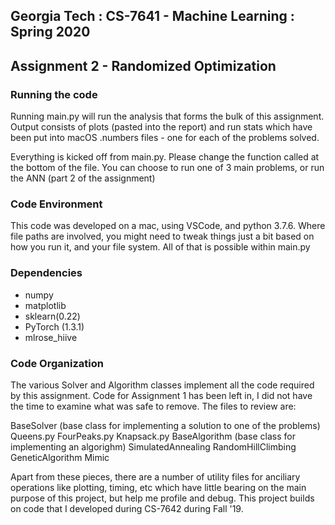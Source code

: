 <h2>Georgia Tech : CS-7641 - Machine Learning : Spring 2020 </h1>
<h2>Assignment 2 - Randomized Optimization</h3>

<h3>Running the code</h3>
<p>
Running main.py will run the analysis that forms the bulk of this assignment. Output consists of plots (pasted into the report) and run stats which have been put into macOS .numbers files - one for each of the problems solved.


Everything is kicked off from main.py. Please change the function called at the bottom of the file. You can choose to run one of 3 main problems, or run the ANN (part 2 of the assignment)


</p>
<h3>Code Environment</h3>
<p>
This code was developed on a mac, using VSCode, and python 3.7.6. Where file paths are involved, you might need to tweak things just a bit based on how you run it, and your file system. All of that is possible within main.py

</p>
<h3>Dependencies</h3>
<ul>
<li>numpy
<li>matplotlib
<li>sklearn(0.22)
<li>PyTorch (1.3.1)
<li>mlrose_hiive
</ul>

<h3>Code Organization</h3>
<p>
The various Solver and Algorithm classes implement all the code required by this assignment. Code for Assignment 1 has been left in, I did not have the time to examine what was safe to remove. The files to review are:

BaseSolver (base class for implementing a solution to one of the problems)
	Queens.py
	FourPeaks.py
	Knapsack.py
BaseAlgorithm (base class for implementing an algorighm)
	SimulatedAnnealing
	RandomHillClimbing
	GeneticAlgorithm
	Mimic

Apart from these pieces, there are a number of utility files for anciliary operations like plotting, timing, etc which have little bearing on the main purpose of this project, but help me profile and debug. This project builds on code that I developed during CS-7642 during  Fall '19.
</p>


